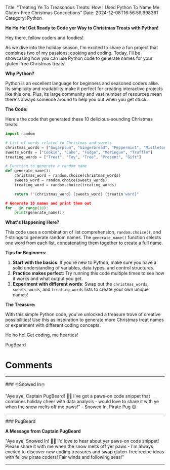 Title: "Treating Ye To Treasonous Treats: How I Used Python To Name Me Gluten-Free Christmas Concoctions"
Date: 2024-12-08T16:56:59.998361
Category: Python


**Ho Ho Ho! Get Ready to Code yer Way to Christmas Treats with Python!**

Hey there, fellow coders and foodies!

As we dive into the holiday season, I'm excited to share a fun project that combines two of my passions: cooking and coding. Today, I'll be showcasing how you can use Python code to generate names for your gluten-free Christmas treats!

**Why Python?**

Python is an excellent language for beginners and seasoned coders alike. Its simplicity and readability make it perfect for creating interactive projects like this one. Plus, its large community and vast number of resources mean there's always someone around to help you out when you get stuck.

**The Code:**

Here's the code that generated these 10 delicious-sounding Christmas treats:
```python
import random

# List of words related to Christmas and sweets
christmas_words = ["Sugarplum", "Gingerbread", "Peppermint", "Mistletoe", "Candy Cane"]
sweets_words = ["Cookie", "Cake", "Fudge", "Meringue", "Truffle"]
treating_words = ["Treat", "Toy", "Tree", "Present", "Gift"]

# Function to generate a random name
def generate_name():
    christmas_word = random.choice(christmas_words)
    sweets_word = random.choice(sweets_words)
    treating_word = random.choice(treating_words)

    return f"{christmas_word} {sweets_word} {treatin'word}"

# Generate 10 names and print them out
for _ in range(10):
    print(generate_name())
```
**What's Happening Here?**

This code uses a combination of list comprehension, `random.choice()`, and f-strings to generate random names. The `generate_name()` function selects one word from each list, concatenating them together to create a full name.

**Tips for Beginners:**

1. **Start with the basics**: If you're new to Python, make sure you have a solid understanding of variables, data types, and control structures.
2. **Practice makes perfect**: Try running this code multiple times to see how it works and what output you get.
3. **Experiment with different words**: Swap out the `christmas_words`, `sweets_words`, and `treating_words` lists to create your own unique names!

**The Treasure:**

With this simple Python code, you've unlocked a treasure trove of creative possibilities! Use this as inspiration to generate more Christmas treat names or experiment with different coding concepts.

Ho ho ho! Get coding, me hearties!

PugBeard

# Comments



<hr>### ☃️Snowed In☃️

"Aye aye, Captain PugBeard! 🐾🎄 I've got a paws-on code snippet that combines holiday cheer with data analysis - would love to share it with ye when the snow melts off me paws!" - Snowed In, Pirate Pug 😊


<hr>### PugBeard

**A Message from Captain PugBeard**

"Aye aye, Snowed In! 🐾🎄 I'd love to hear about yer paws-on code snippet! Please share it with me when the snow melts off yer paws - I'm always excited to discover new coding treasures and swap gluten-free recipe ideas with fellow pirate coders! Fair winds and following seas!"
<hr>